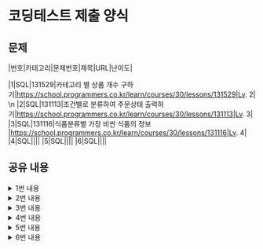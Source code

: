 # 코딩테스트 제출 양식

## 문제

|번호|카테고리|문제번호|제목|URL|난이도|

|1|SQL|131529|카테고리 별 상품 개수 구하기|https://school.programmers.co.kr/learn/courses/30/lessons/131529|Lv. 2| \n
|2|SQL|131113|조건별로 분류하여 주문상태 출력하기|https://school.programmers.co.kr/learn/courses/30/lessons/131113|Lv. 3|
|3|SQL|131116|식품분류별 가장 비싼 식품의 정보 |https://school.programmers.co.kr/learn/courses/30/lessons/131116|Lv. 4|
|4|SQL||||
|5|SQL||||
|6|SQL||||

## 공유 내용
  
<details>
<summary>1번 내용</summary>
<div markdown="1">

  ```sql
  #코드 공유
  ## 주석 필수
  SELECT LEFT(PRODUCT_CODE, 2) AS CATEGORY, COUNT(*)
  FROM PRODUCT
  GROUP BY CATEGORY
  ```
  LEFT(컬럼, n) : 컬럼의 값에서 왼쪽에서 n만큼만 반환
* 관련 내용 링크(블로그 등)

  *

</div>
</details>


<details>
<summary>2번 내용</summary>
<div markdown="1">

  ```sql
  #코드 공유
  ## 주석 필수
  SELECT ORDER_ID, PRODUCT_ID, DATE_FORMAT(OUT_DATE, '%Y-%m-%d') AS OUT_DATE,
  CASE WHEN OUT_DATE <= '2022-05-01' THEN '출고완료' 
    WHEN OUT_DATE > '2022-05-01' THEN '출고대기'
    ELSE '출고미정'
  END AS '출고여부'
  FROM FOOD_ORDER
  ORDER BY ORDER_ID ASC

  ```
  CASE WHEN 다 쓴 뒤 END 까먹지 말기!
* 관련 내용 링크(블로그 등)

  *

</div>
</details>

<details>
<summary>3번 내용</summary>
<div markdown="1">

  ```sql
  #코드 공유
  ## 주석 필수
  SELECT CATEGORY, PRICE AS MAX_PRICE, PRODUCT_NAME
  FROM FOOD_PRODUCT
  WHERE CATEGORY IN ('과자', '국', '김치', '식용유') AND PRICE IN (SELECT MAX(PRICE) FROM FOOD_PRODUCT GROUP BY CATEGORY)
  ORDER BY PRICE DESC

  ```
  WHERE절에서 두 가지 조건 어떻게 이어졌는지 기억하기!
  서브쿼리 확인 
  
* 관련 내용 링크(블로그 등)

  *

</div>
</details>


<details>
<summary>4번 내용</summary>
<div markdown="1">

  ```python
  #코드 공유
  ## 주석 필수


  ```
* 관련 내용 링크(블로그 등)

  *

</div>
</details>


<details>
<summary>5번 내용</summary>
<div markdown="1">

  ```python
  #코드 공유
  ## 주석 필수


  ```
* 관련 내용 링크(블로그 등)

  *

</div>
</details>


<details>
<summary>6번 내용</summary>
<div markdown="1">

  ```python
  #코드 공유
  ## 주석 필수


  ```
* 관련 내용 링크(블로그 등)

  *

</div>
</details>
